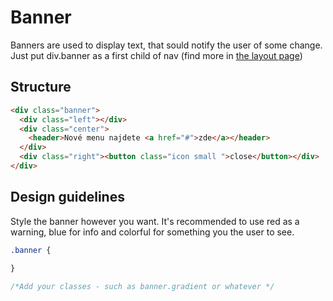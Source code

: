 # Banner
Banners are used to display text, that sould notify the user of some change. Just put div.banner as a first child of nav (find more in [the layout page](/principles/page-layout))
## Structure
``` html
<div class="banner">
  <div class="left"></div>
  <div class="center">
    <header>Nové menu najdete <a href="#">zde</a></header>
  </div>
  <div class="right"><button class="icon small ">close</button></div>
</div>
```

## Design guidelines
Style the banner however you want. It's recommended to use red as a warning, blue for info and colorful for something you the user to see.
``` css
.banner {
	
}

/*Add your classes - such as banner.gradient or whatever */
```
